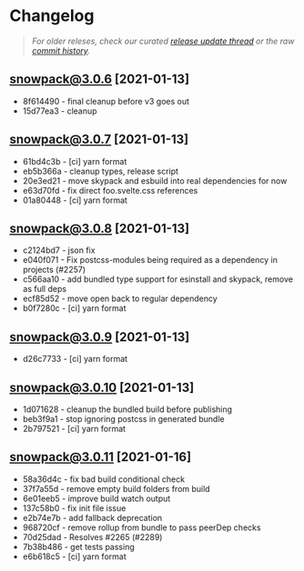 # Changelog

> _For older releses, check our curated [release update thread](https://github.com/snowpackjs/snowpack/discussions/1183) or the raw [commit history](https://github.com/snowpackjs/snowpack/commits/main/snowpack)._

## snowpack@3.0.6 [2021-01-13]

- 8f614490 - final cleanup before v3 goes out
- 15d77ea3 - cleanup

## snowpack@3.0.7 [2021-01-13]

- 61bd4c3b - [ci] yarn format
- eb5b366a - cleanup types, release script
- 20e3ed21 - move skypack and esbuild into real dependencies for now
- e63d70fd - fix direct foo.svelte.css references
- 01a80448 - [ci] yarn format

## snowpack@3.0.8 [2021-01-13]

- c2124bd7 - json fix
- e040f071 - Fix postcss-modules being required as a dependency in projects (#2257) <David Bailey>
- c566aa10 - add bundled type support for esinstall and skypack, remove as full deps
- ecf85d52 - move open back to regular dependency
- b0f7280c - [ci] yarn format

## snowpack@3.0.9 [2021-01-13]

- d26c7733 - [ci] yarn format

## snowpack@3.0.10 [2021-01-13]

- 1d071628 - cleanup the bundled build before publishing
- beb3f9a1 - stop ignoring postcss in generated bundle
- 2b797521 - [ci] yarn format

## snowpack@3.0.11 [2021-01-16]

- 58a36d4c - fix bad build conditional check
- 37f7a55d - remove empty build folders from build
- 6e01eeb5 - improve build watch output
- 137c58b0 - fix init file issue
- e2b74e7b - add fallback deprecation
- 968720cf - remove rollup from bundle to pass peerDep checks
- 70d25dad - Resolves #2265 (#2289) <Josh Wilson>
- 7b38b486 - get tests passing
- e6b618c5 - [ci] yarn format

